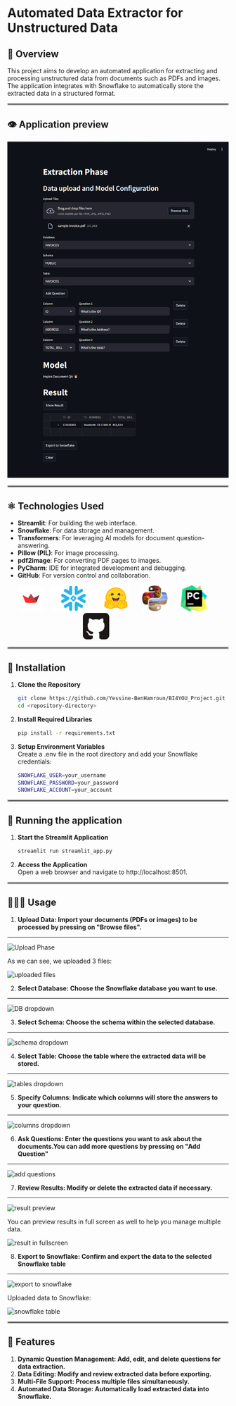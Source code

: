 # Automated Data Extractor for Unstructured Data

## 🎯 Overview

This project aims to develop an automated application for extracting and processing unstructured data from documents such as PDFs and images. The application integrates with Snowflake to automatically store the extracted data in a structured format.
<hr style="border: 2px solid darkgray;">

## 👁️ Application preview
![Main Page](assets/img/img.png)


<hr style="border: 2px solid darkgray;">

## ⚛️ Technologies Used

- **Streamlit**: For building the web interface.
- **Snowflake**: For data storage and management.
- **Transformers**: For leveraging AI models for document question-answering.
- **Pillow (PIL)**: For image processing.
- **pdf2image**: For converting PDF pages to images.
- **PyCharm**: IDE for integrated development and debugging.
- **GitHub**: For version control and collaboration.

<div style="text-align: center">
    <img src="assets/icons/streamlit.jpg" style="width:60px; height:60px; display: inline-block; margin-right: 10px; border-radius: 10px;">
    <img src="assets/icons/snowflake.png" style="width:105px; height:60px; display: inline-block; margin-right: 10px;">
    <img src="assets/icons/transformers.png" style="width:60px; height:60px; display: inline-block; margin-right: 25px;">
    <img src="assets/icons/pillow.png" style="width:60px; height:60px; display: inline-block; margin-right: 25px;">
    <img src="assets/icons/pycharm.png" style="width:60px; height:60px; display: inline-block; margin-right: 25px;">
    <img src="assets/icons/github.png" style="width:60px; height:60px; display: inline-block; margin-right: 100px;">
</div>

<hr style="border: 2px solid darkgray;">

## 🔧 Installation

1. **Clone the Repository**

   ```bash
   git clone https://github.com/Yessine-BenHamroun/BI4YOU_Project.git
   cd <repository-directory>

2. **Install Required Libraries**

   ```bash
   pip install -r requirements.txt

3. **Setup Environment Variables**\
   Create a .env file in the root directory and add your Snowflake credentials:

   ```bash
   SNOWFLAKE_USER=your_username
   SNOWFLAKE_PASSWORD=your_password
   SNOWFLAKE_ACCOUNT=your_account
<hr style="border: 2px solid darkgray;">

## 🤖 Running the application

1. **Start the Streamlit Application**
   ```bash
   streamlit run streamlit_app.py

2. **Access the Application**\
   Open a web browser and navigate to http://localhost:8501.
<hr style="border: 2px solid darkgray;">

## 👨🏻‍💻 Usage

1. **Upload Data: Import your documents (PDFs or images) to be processed by pressing on "Browse files".**
---
   ![Upload Phase](assets/img/upload.png)

As we can see, we uploaded 3 files:

![uploaded files](assets/img/uploadedfiles.png)

2. **Select Database: Choose the Snowflake database you want to use.**
---
![DB dropdown](assets/img/db_dd.png)

3. **Select Schema: Choose the schema within the selected database.**
---
![schema dropdown](assets/img/schema_dd.png)

4. **Select Table: Choose the table where the extracted data will be stored.**
---
![tables dropdown](assets/img/tables_dd.png)

5. **Specify Columns: Indicate which columns will store the answers to your question.**
---
![columns dropdown](assets/img/columns_dd.png)

6. **Ask Questions: Enter the questions you want to ask about the documents.You can add more questions by pressing on "Add Question"**
---
![add questions](assets/img/add_qst.png)

7. **Review Results: Modify or delete the extracted data if necessary.**
---
![result preview](assets/img/preview.png)

You can preview results in full screen as well to help you manage multiple data.

![result in fullscreen](assets/img/preview_fs.png)

8. **Export to Snowflake: Confirm and export the data to the selected Snowflake table**
---
![export to snowflake](assets/img/export.png)

Uploaded data to Snowflake:

![snowflake table](assets/img/snowflakedata.png)
<hr style="border: 2px solid darkgray;">

## 🚀 Features
1. **Dynamic Question Management: Add, edit, and delete questions for data extraction.**
2. **Data Editing: Modify and review extracted data before exporting.**
3. **Multi-File Support: Process multiple files simultaneously.**
4. **Automated Data Storage: Automatically load extracted data into Snowflake.**


